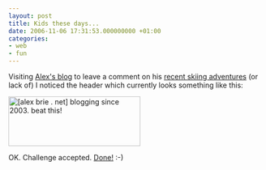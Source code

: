 ```yaml
---
layout: post
title: Kids these days...
date: 2006-11-06 17:31:53.000000000 +01:00
categories:
- web
- fun
---
```

Visiting <a href="http://www.alexbrie.net">Alex's blog</a> to leave a comment on his <a href="http://alexbrie.net/myblog/Blog/900/ski-season-closed">recent skiing adventures</a> (or lack of) I noticed the header which currently looks something like this:

<img src="https://content.rusiczki.net/blogpics/alex-brie-blogging-since-2003.gif" width="260" height="98" class="image" alt="[alex brie . net] blogging since 2003. beat this!" />

OK. Challenge accepted. <a href="http://www.rusiczki.net/2002/12/20/restart/">Done!</a> :-)
